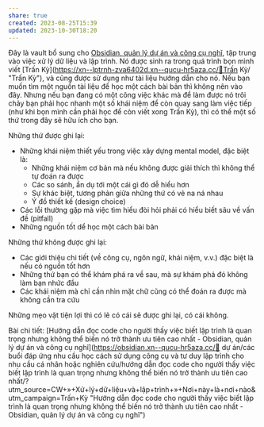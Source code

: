 ```yaml
---
share: true
created: 2023-08-25T15:39
updated: 2023-10-30T18:20
---
```

Đây là vault bổ sung cho [Obsidian, quản lý dự án và công cụ nghĩ](https://obsidian.xn--qucu-hr5aza.cc/?utm_source=CW+»+Xử+lý+dữ+liệu+và+lập+trình&utm_campaign=C+Hỗ+trợ+người+tự+học+quản+lý+dự+án+hoặc+kiến+thức&utm_term=Đọc+bài+viết+trên+web "Obsidian, quản lý dự án và công cụ nghĩ"), tập trung vào việc xử lý dữ liệu và lập trình. Nó được sinh ra trong quá trình bọn mình viết [Trấn Kỳ](https://xn--lptrnh-zva6402d.xn--qucu-hr5aza.cc/👏Trấn Kỳ/ "Trấn Kỳ"), và cũng được sử dụng như tài liệu hướng dẫn cho nó. Nếu bạn muốn tìm một nguồn tài liệu để học một cách bài bản thì không nên vào đây. Nhưng nếu bạn đang có một công việc khác mà để làm được nó trôi chảy bạn phải học nhanh một số khái niệm để còn quay sang làm việc tiếp (như khi bọn mình cần phải học để còn viết xong Trấn Kỳ), thì có thể một số thứ trong đây sẽ hữu ích cho bạn.

Những thứ được ghi lại:

- Những khái niệm thiết yếu trong việc xây dựng mental model, đặc biệt là:
    - Những khái niệm cơ bản mà nếu không được giải thích thì không thể tự đoán ra được
    - Các so sánh, ẩn dụ tới một cái gì đó dễ hiểu hơn
    - Sự khác biệt, tương phản giữa những thứ có vẻ na ná nhau
    - Ý đồ thiết kế (design choice)
- Các lỗi thường gặp mà việc tìm hiểu đòi hỏi phải có hiểu biết sâu về vấn đề (pitfall)
- Những nguồn tốt dể học một cách bài bản

Những thứ không được ghi lại:

- Các giới thiệu chi tiết (về công cụ, ngôn ngữ, khái niệm, v.v.) đặc biệt là nếu có nguồn tốt hơn
- Những thứ bạn có thể khám phá ra về sau, mà sự khám phá đó không làm bạn nhức đầu
- Các khái niệm mà chỉ cần nhìn mặt chữ cũng có thể đoán ra được mà không cần tra cứu

Những mẹo vặt tiện lợi thì có lẽ có cái sẽ được ghi lại, có cái không.

Bài chi tiết: [Hướng dẫn đọc code cho người thấy việc biết lập trình là quan trọng nhưng không thể biến nó trở thành ưu tiên cao nhất - Obsidian, quản lý dự án và công cụ nghĩ](https://obsidian.xn--qucu-hr5aza.cc/📐 dự án/các buổi đáp ứng nhu cầu học cách sử dụng công cụ và tư duy lập trình cho nhu cầu cá nhân hoặc nghiên cứu/hướng dẫn đọc code cho người thấy việc biết lập trình là quan trọng nhưng không thể biến nó trở thành ưu tiên cao nhất/?utm_source=CW+»+Xử+lý+dữ+liệu+và+lập+trình+»+Nơi+này+là+nơi+nào&utm_campaign=Trấn+Kỳ "Hướng dẫn đọc code cho người thấy việc biết lập trình là quan trọng nhưng không thể biến nó trở thành ưu tiên cao nhất - Obsidian, quản lý dự án và công cụ nghĩ")
